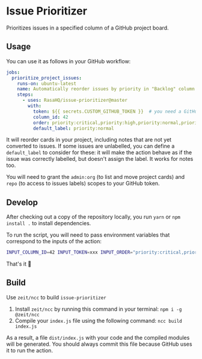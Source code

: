 # Issue Prioritizer

Prioritizes issues in a specified column of a GitHub project board.


## Usage

You can use it as follows in your GitHub workflow:

```yml
jobs:
  prioritize_project_issues:
    runs-on: ubuntu-latest
    name: Automatically reorder issues by priority in "Backlog" column.
    steps:
      - uses: RasaHQ/issue-prioritizer@master
        with:
          token: ${{ secrets.CUSTOM_GITHUB_TOKEN }}  # you need a GitHub token with enough permissions
          column_id: 42
          order: priority:critical,priority:high,priority:normal,priority:low
          default_label: priority:normal
```

It will reorder cards in your project, including notes that are not yet converted to issues. If some issues are unlabelled, you can define a `default_label` to consider for these: it will make the action behave as if the issue was correctly labelled, but doesn't assign the label. It works for notes too.

You will need to grant the `admin:org` (to list and move project cards) and `repo` (to access to issues labels) scopes to your GitHub token.


## Develop

After checking out a copy of the repository locally, you run `yarn` or `npm install .` to install dependencies.

To run the script, you will need to pass environment variables that correspond to the inputs of the action:
```bash
INPUT_COLUMN_ID=42 INPUT_TOKEN=xxx INPUT_ORDER="priority:critical,priority:high,priority:normal,priority:low" INPUT_DEFAULT_LABEL="priority:normal" node index.js
```

That's it 🚀

## Build

Use `zeit/ncc` to build `issue-prioritizer`

1. Install `zeit/ncc` by running this command in your terminal: `npm i -g @zeit/ncc`
2. Compile your `index.js` file using the following command: `ncc build index.js`

As a result, a file `dist/index.js` with your code and the compiled modules will be generated.
You should always commit this file because GitHub uses it to run the action.
